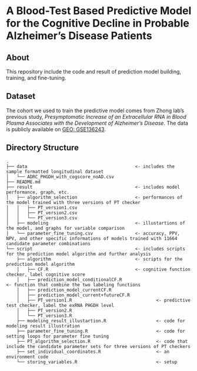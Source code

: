 # A Blood-Test Based Predictive Model for the Cognitive Decline in Probable Alzheimer’s Disease Patients

## About
This repository include the code and result of prediction model building, training, and fine-tuning.

## Dataset
The cohort we used to train the predictive model comes from Zhong lab’s previous study, *Presymptomatic Increase of an Extracellular RNA in Blood Plasma Associates with the Development of Alzheimer’s Disease*. The data is publicly available on [GEO: GSE136243](https://www.ncbi.nlm.nih.gov/geo/query/acc.cgi?acc=GSE136243).

## Directory Structure

    .
    ├── data                                         <- includes the sample formatted longitudinal dataset     
    │   └── ADRC_PHGDH_with_cogscore_noAD.csv
    ├── README.md
    ├── result                                       <- includes model performance, graph, etc.                                   
    │   ├── algorithm_selection                      <- performances of the model trained with three versions of PT checker
    │   │   ├── PT_version1.csv
    │   │   ├── PT_version2.csv
    │   │   └── PT_version3.csv
    │   ├── modeling                                 <- illustartions of the model, and graphs for variable comparison
    │   └── parameter_fine_tuning.csv                <- accuracy, PPV, NPV, and other specific informations of models trained with 11664 candidate parameter combinations              
    └── script                                       <- includes scripts for the prediction model algorithm and further analysis
        ├── algorithm                                <- scripts for the prediction model algorithm
        │   ├── CF.R                                 <- cognitive function checker, label cognitive score
        │   ├── prediction_model_conditionalCF.R                            <- function that combine the two labeling functions
        │   ├── prediction_model_currentCF.R                              
        │   ├── prediction_model_current+futureCF.R                        
        │   ├── PT_version1.R                                <- predictive test checker, label the exRNA PHGDH level
        │   ├── PT_version2.R                             
        │   └── PT_version3.R                   
        ├── modeling_result_illustartion.R                   <- code for modeling result illustration
        ├── parameter_fine_tuning.R                          <- code for setting loops for parameter fine tuning
        ├── PT_algorithm_selection.R                         <- code that include the candidate parameter sets for three versions of PT checkers
        ├── set_individual_coordinates.R                     <- an environment code
        └── storing_variables.R                              <- setup 


